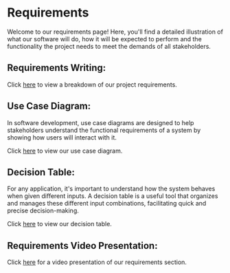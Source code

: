 # Requirements

Welcome to our requirements page! Here, you'll find a detailed illustration of what our software will do, how it will be expected to perform and the functionality the project needs to meet the demands of all stakeholders.

## Requirements Writing:

Click [here](RequirementsWriting.md) to view a breakdown of our project requirements.

## Use Case Diagram:

In software development, use case diagrams are designed to help stakeholders understand the functional requirements of a system by showing how users will interact with it.

Click [here](UseCase.md) to view our use case diagram.

## Decision Table:

For any application, it's important to understand how the system behaves when given different inputs. A decision table is a useful tool that organizes and manages these different input combinations, facilitating quick and precise decision-making.

Click [here](DecisionTable.md) to view our decision table.

## Requirements Video Presentation:

Click [here](https://www.loom.com/share/2f1ffe58339142188c9016cb0c97b815) for a video presentation of our requirements section.
